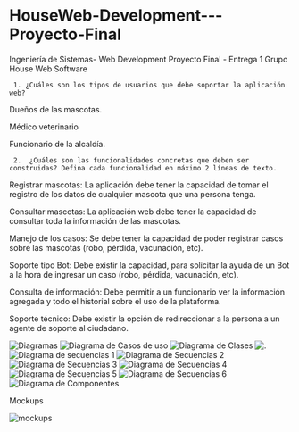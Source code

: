 # HouseWeb-Development---Proyecto-Final

Ingeniería de Sistemas- Web Development
Proyecto Final - Entrega 1
Grupo House Web Software
 
     1. ¿Cuáles son los tipos de usuarios que debe soportar la aplicación web?

Dueños de las mascotas.

Médico veterinario

Funcionario de la alcaldía.

     2.  ¿Cuáles son las funcionalidades concretas que deben ser construidas? Defina cada funcionalidad en máximo 2 líneas de texto.

Registrar mascotas: La aplicación debe tener la capacidad de tomar el registro de los datos de cualquier mascota que una persona tenga.

Consultar mascotas: La aplicación web debe tener la capacidad de consultar toda la información de las mascotas.

Manejo de los casos: Se debe tener la capacidad de poder registrar casos sobre las mascotas (robo, pérdida, vacunación, etc).

Soporte tipo Bot:  Debe existir la capacidad, para solicitar la ayuda de un Bot a la hora de ingresar un caso (robo, pérdida, vacunación, etc).

Consulta de información: Debe permitir a un funcionario ver la información agregada y todo el historial sobre el uso de la plataforma.

Soporte técnico: Debe existir la opción de redireccionar a la persona a un agente de soporte al ciudadano.

![Diagramas](https://i.ibb.co/x2YB5wV/inicio.png)
![Diagrama de Casos de uso](https://i.ibb.co/jLgv3rV/D-casos-de-uso.png)
![Diagrama de Clases](https://i.ibb.co/DVD8g8C/Diagrama-de-Clases.png)
![.](https://i.ibb.co/vvpyrmF/Copia-de-D-casos-de-uso.png)
![Diagrama de secuencias 1](https://i.ibb.co/QHfnGJX/D-Secuencias-1.png)
![Diagrama de Secuencias 2](https://i.ibb.co/59j3Rvx/D-Secuencias-2.png)
![Diagrama de Secuencias 3](https://i.ibb.co/gVsmXwp/D-Secuencias-3.png)
![Diagrama de Secuencias 4](https://i.ibb.co/bghCNgj/D-Secuencias-4.png)
![Diagrama de Secuencias 5](https://i.ibb.co/6BddHCB/D-Secuencias-5.png)
![Diagrama de Secuencias 6](https://i.ibb.co/568jvZb/D-Secuencias-6.png)
![Diagrama de Componentes](https://i.ibb.co/48Qg0pt/Diagrama-de-Componentes.png)

Mockups

![mockups](https://i.ibb.co/3v7p8Y3/mockflow-1.png)


